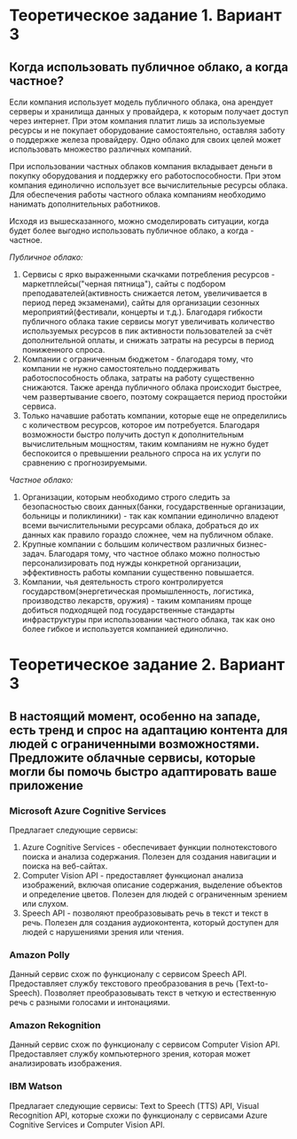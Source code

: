 # Теоретическое задание 1. Вариант 3
## Когда использовать публичное облако, а когда частное?
Если компания использует модель публичного облака, она арендует серверы и хранилища данных у провайдера, к которым получает доступ через интернет. При этом компания платит лишь за используемые ресурсы и не покупает оборудование самостоятельно, оставляя заботу о поддержке железа провайдеру. Одно облако для своих целей может использовать множество различных компаний.

При использовании частных облаков компания вкладывает деньги в покупку оборудования и поддержку его работоспособности. При этом компания единолично использует все вычислительные ресурсы облака. Для обеспечения работы частного облака компаниям необходимо нанимать дополнительных работников.

Исходя из вышесказанного, можно смоделировать ситуации, когда будет более выгодно использовать публичное облако, а когда - частное.

*Публичное облако:*
1) Сервисы с ярко выраженными скачками потребления ресурсов - маркетплейсы("черная пятница"), сайты с подбором преподавателей(активность снижается летом, увеличивается в период перед экзаменами), сайты для организации сезонных мероприятий(фестивали, концерты и т.д.). Благодаря гибкости публичного облака такие сервисы могут увеличивать количество используемых ресурсов в пик активности пользователей за счёт дополнительной оплаты, и снижать затраты на ресурсы в период пониженного спроса.
2) Компании с ограниченным бюджетом - благодаря тому, что компании не нужно самостоятельно поддерживать работоспособность облака, затраты на работу существенно снижаются. Также аренда публичного облака происходит быстрее, чем развертывание своего, поэтому сокращается период простойки сервиса.
3) Только начавшие работать компании, которые еще не определились с количеством ресурсов, которое им потребуется. Благодаря возможности быстро получить доступ к дополнительным вычислительным мощностям, таким компаниям не нужно будет беспокоится о превышении реального спроса на их услуги по сравнению с прогнозируемыми.

*Частное облако:*
1) Организации, которым необходимо строго следить за безопасностью своих данных(банки, государственные организации, больницы и поликлиники) - так как компании единолично владеют всеми вычислительными ресурсами облака, добраться до их данных как правило гораздо сложнее, чем на публичном облаке.
2) Крупные компании с большим количеством различных бизнес-задач. Благодаря тому, что частное облако можно полностью персонализировать под нужды конкретной организации, эффективность работы компании существенно повышается.
3) Компании, чья деятельность строго контролируется государством(энергетическая промышленность, логистика, производство лекарств, оружия) - таким компаниям проще добиться подходящей под государственные стандарты инфраструктуры при использовании частного облака, так как оно более гибкое и используется компанией единолично.

# Теоретическое задание 2. Вариант 3
## В настоящий момент, особенно на западе, есть тренд и спрос на адаптацию контента для людей с ограниченными возможностями. Предложите облачные сервисы, которые могли бы помочь быстро адаптировать ваше приложение

### Microsoft Azure Cognitive Services
Предлагает следующие сервисы:
1. Azure Cognitive Services - обеспечивает функции полнотекстового поиска и анализа содержания. Полезен для создания навигации и поиска на веб-сайтах.
2. Computer Vision API - предоставляет функционал анализа изображений, включая описание содержания, выделение объектов и определение цветов. Полезен для людей с ограниченным зрением или слухом.
3. Speech API - позволяют преобразовывать речь в текст и текст в речь. Полезен для создания аудиоконтента, который доступен для людей с нарушениями зрения или чтения.
### Amazon Polly
Данный сервис схож по функционалу с сервисом Speech API.
Предоставляет службу текстового преобразования в речь (Text-to-Speech).
Позволяет преобразовывать текст в четкую и естественную речь с разными голосами и интонациями.
### Amazon Rekognition
Данный сервис схож по функционалу с сервисом Computer Vision API.
Предоставляет службу компьютерного зрения, которая может анализировать изображения.
### IBM Watson
Предлагает следующие сервисы: Text to Speech (TTS) API, Visual Recognition API, которые схожи по функционалу с сервисами Azure Cognitive Services и Computer Vision API.
